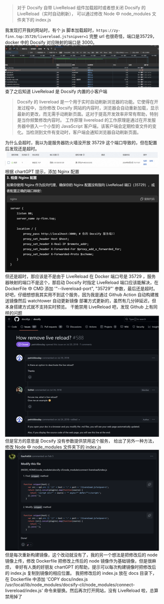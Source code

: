 >对于 Docsify 自带 LiveReload 组件加载超时或者想关闭 Docsify 的 LiveReload（实时自动刷新），
>可以通过修改 Node 中 node_modules 文件夹下的 index.js

我发现打开我的网站时，有个 js 脚本加载超时，`https://zy-finn.top:35729/livereload.js?snipver=1` 完整 url 也很奇怪，端口是35729，
docker 中的 Docsify 对应映射的端口是 3000。
![](_media/img.png)
查了之后知道 LiveReload 是 Docsify 内置的小客户端
>Docsify 的 livereload 是一个用于实时自动刷新浏览器的功能。它使得在开发过程中，当你修改 Docsify 网站的内容时，浏览器会自动重新加载，显示最新的更改，而无需手动刷新页面。这对于提高开发效率非常有帮助，特别是当你频繁修改内容时。
工作原理
livereload 的工作原理是通过在开发服务器中嵌入一个小型的 JavaScript 客户端，该客户端会定期检查文件的变化。当检测到文件有变动时，客户端会通知浏览器自动刷新页面。

为什么会超时，我以为是服务器防火墙没开放 35729 这个端口导致的，但在配置后发现还是超时。
![](_media/img_1.png)
根据 chartGPT 提示，添加 Nginx 配置
![](_media/img_2.png)
但还是超时，那应该是不是由于 LiveReload 在 Docker 端口号是 35729 ，服务器映射的端口不是这个，那启动 Docsify 时指定 LiveReload 端口应该能解决，在 DockerFile
中 CMD 添加 '"--livereload-port", "35729"' 参数，最后还是超时。好吧，仔细想想我其实用不到这个服务，因为我是通过 Github Action 自动构建推送镜像然后 watchtower 自动更新镜像
部署方式更新的，虽然有几分钟延迟，但本身搭建方式就不支持实时预览。
干脆禁用 LiveReload 吧，发现 Github 上有同样的问题
![](_media/img_3.png)
但是官方的意思是 Docsify 没有参数提供禁用这个服务，
给出了另外一种方法，修改 Node 中 node_modules 文件夹下的 index.js
![](_media/img_4.png)
但是每次重新构建镜像，这个改动就没有了，我的另一个想法是把修改后的 node 镜像上传，修改 Dockerfile 把修改上传后的 node 镜像作为基础镜像，但是很麻烦，
幸好有人类的好朋友 chartGPT 的帮助，提示可以每次构建镜像时把修改后的 index.js 复制到镜像的相应位置。
我把修改后的 index.js 放在 docs 目录下，在 Dockerfile 中添加 'COPY docs/index.js /usr/local/lib/node_modules/docsify-cli/node_modules/connect-livereload/index.js' 
命令来替换。然后再次打开网站，没有 LiveReload 啦，总算禁用掉了